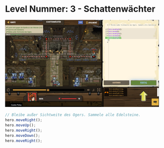 # Level Nummer: 3 - Schattenwächter

![Screenshot of the level](welt1-level3.png)

```js
// Bleibe außer Sichtweite des Ogers. Sammele alle Edelsteine.
hero.moveRight();
hero.moveUp();
hero.moveRight();
hero.moveDown();
hero.moveRight();
```